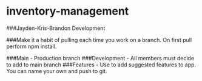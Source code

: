 # inventory-management
###Jayden-Kris-Brandon Development

###Make it a habit of pulling each time you work on a branch.  On first pull perform npm install.

###Main - Production branch
###Development - All members must decide to add to main branch
###Features - Use to add suggested features to app.  You can name your own and push to git.